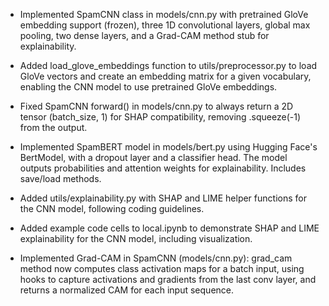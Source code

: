 - Implemented SpamCNN class in models/cnn.py with pretrained GloVe embedding support (frozen), three 1D convolutional layers, global max pooling, two dense layers, and a Grad-CAM method stub for explainability.
- Added load_glove_embeddings function to utils/preprocessor.py to load GloVe vectors and create an embedding matrix for a given vocabulary, enabling the CNN model to use pretrained GloVe embeddings.

- Fixed SpamCNN forward() in models/cnn.py to always return a 2D tensor (batch_size, 1) for SHAP compatibility, removing .squeeze(-1) from the output.

- Implemented SpamBERT model in models/bert.py using Hugging Face's BertModel, with a dropout layer and a classifier head. The model outputs probabilities and attention weights for explainability. Includes save/load methods.

- Added utils/explainability.py with SHAP and LIME helper functions for the CNN model, following coding guidelines.
- Added example code cells to local.ipynb to demonstrate SHAP and LIME explainability for the CNN model, including visualization.

- Implemented Grad-CAM in SpamCNN (models/cnn.py): grad_cam method now computes class activation maps for a batch input, using hooks to capture activations and gradients from the last conv layer, and returns a normalized CAM for each input sequence.
